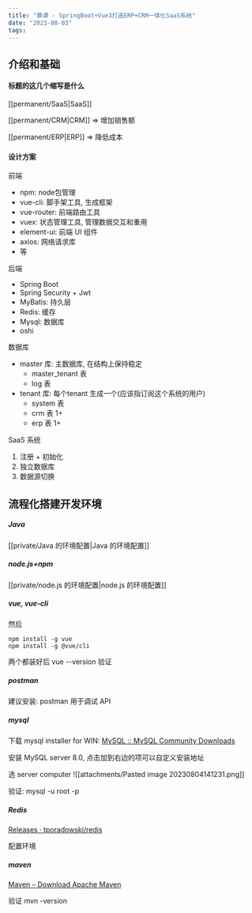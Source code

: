 ```yaml
---
title: "慕课 - SpringBoot+Vue3打造ERP+CRM一体化SaaS系统"
date: "2023-08-03"
tags:
---
```


## 介绍和基础

#### 标题的这几个缩写是什么
[[permanent/SaaS|SaaS]]

[[permanent/CRM|CRM]] => 增加销售额

[[permanent/ERP|ERP]] => 降低成本

#### 设计方案

前端
- npm: node包管理
- vue-cli: 脚手架工具, 生成框架
- vue-router: 前端路由工具
- vuex: 状态管理工具, 管理数据交互和重用
- element-ui: 前端 UI 组件
- axios: 网络请求库
- 等

后端
- Spring Boot
- Spring Security + Jwt
- MyBatis: 持久层
- Redis: 缓存
- Mysql: 数据库
- oshi

数据库
- master 库: 主数据库, 在结构上保持稳定
    - master_tenant 表
    - log 表
- tenant 库: 每个tenant 生成一个(应该指订阅这个系统的用户)
    - system 表
    - crm 表 1+
    - erp 表 1+

SaaS 系统
1. 注册 + 初始化
2. 独立数据库
3. 数据源切换

## 流程化搭建开发环境

##### Java
[[private/Java 的环境配置|Java 的环境配置]]

##### node.js+npm
[[private/node.js 的环境配置|node.js 的环境配置]]

##### vue, vue-cli
然后 
```
npm install -g vue
npm install -g @vue/cli
```

两个都装好后 vue --version 验证

##### postman
建议安装: postman 用于调试 API

##### mysql
下载 mysql installer for WIN: [MySQL :: MySQL Community Downloads](https://dev.mysql.com/downloads/)

安装 MySQL server 8.0, 点击加到右边的项可以自定义安装地址

选 server computer
![[attachments/Pasted image 20230804141231.png]]

验证: mysql -u root -p

##### Redis
[Releases · tporadowski/redis](https://github.com/tporadowski/redis/releases)

配置环境
##### maven
[Maven – Download Apache Maven](https://maven.apache.org/download.cgi)

验证 mvn -version